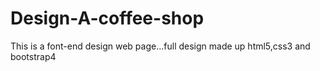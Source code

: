 # Design-A-coffee-shop
This is a font-end design web page...full design made up html5,css3 and bootstrap4
